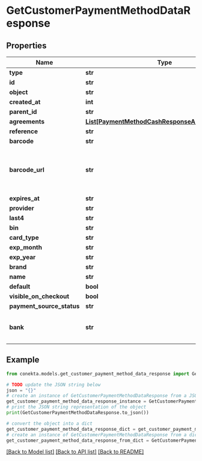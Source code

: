 # GetCustomerPaymentMethodDataResponse


## Properties

Name | Type | Description | Notes
------------ | ------------- | ------------- | -------------
**type** | **str** |  | 
**id** | **str** |  | 
**object** | **str** |  | 
**created_at** | **int** |  | 
**parent_id** | **str** |  | [optional] 
**agreements** | [**List[PaymentMethodCashResponseAllOfAgreements]**](PaymentMethodCashResponseAllOfAgreements.md) |  | [optional] 
**reference** | **str** |  | [optional] 
**barcode** | **str** |  | [optional] 
**barcode_url** | **str** | URL to the barcode image, reference is the same as barcode | [optional] 
**expires_at** | **str** |  | [optional] 
**provider** | **str** |  | [optional] 
**last4** | **str** |  | [optional] 
**bin** | **str** |  | [optional] 
**card_type** | **str** |  | [optional] 
**exp_month** | **str** |  | [optional] 
**exp_year** | **str** |  | [optional] 
**brand** | **str** |  | [optional] 
**name** | **str** |  | [optional] 
**default** | **bool** |  | [optional] 
**visible_on_checkout** | **bool** |  | [optional] 
**payment_source_status** | **str** |  | [optional] 
**bank** | **str** | Bank name for the SPEI payment method | [optional] 

## Example

```python
from conekta.models.get_customer_payment_method_data_response import GetCustomerPaymentMethodDataResponse

# TODO update the JSON string below
json = "{}"
# create an instance of GetCustomerPaymentMethodDataResponse from a JSON string
get_customer_payment_method_data_response_instance = GetCustomerPaymentMethodDataResponse.from_json(json)
# print the JSON string representation of the object
print(GetCustomerPaymentMethodDataResponse.to_json())

# convert the object into a dict
get_customer_payment_method_data_response_dict = get_customer_payment_method_data_response_instance.to_dict()
# create an instance of GetCustomerPaymentMethodDataResponse from a dict
get_customer_payment_method_data_response_from_dict = GetCustomerPaymentMethodDataResponse.from_dict(get_customer_payment_method_data_response_dict)
```
[[Back to Model list]](../README.md#documentation-for-models) [[Back to API list]](../README.md#documentation-for-api-endpoints) [[Back to README]](../README.md)


